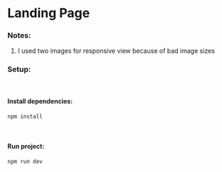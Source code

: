 # Landing Page

### Notes:
1. I used two images for responsive view because of bad image sizes

### Setup:
<br>

#### Install dependencies:
```bash
npm install
```

<br>

#### Run project:
```bash
npm run dev
```